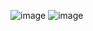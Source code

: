 ![image](https://github.com/Unlucky-Life/ankimon/assets/77027147/48946a71-0bbf-46a7-b9b6-c330c41f9ddd)
![image](https://github.com/Unlucky-Life/ankimon/assets/77027147/20cc5c56-884f-4cfa-9787-38bd0be821b5)
